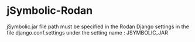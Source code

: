 jSymbolic-Rodan
===============
jSymbolic.jar file path must be specified in the Rodan Django settings
in the file django.conf.settings under the setting name : JSYMBOLIC_JAR